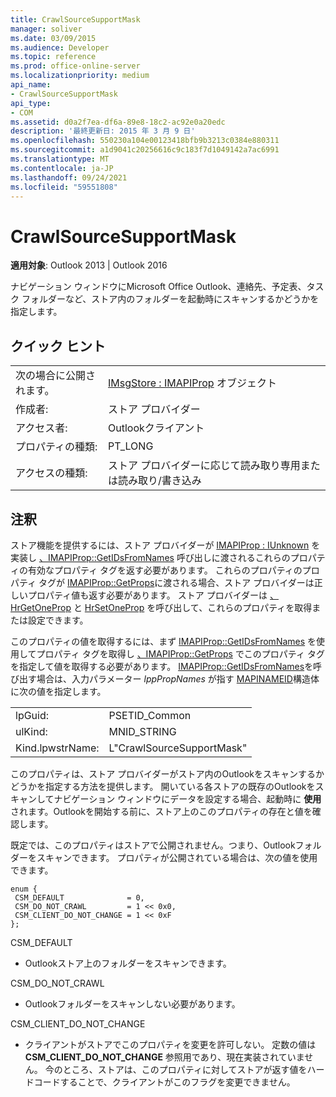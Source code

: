 ```yaml
---
title: CrawlSourceSupportMask
manager: soliver
ms.date: 03/09/2015
ms.audience: Developer
ms.topic: reference
ms.prod: office-online-server
ms.localizationpriority: medium
api_name:
- CrawlSourceSupportMask
api_type:
- COM
ms.assetid: d0a2f7ea-df6a-89e8-18c2-ac92e0a20edc
description: '最終更新日: 2015 年 3 月 9 日'
ms.openlocfilehash: 550230a104e00123418bfb9b3213c0384e880311
ms.sourcegitcommit: a1d9041c20256616c9c183f7d1049142a7ac6991
ms.translationtype: MT
ms.contentlocale: ja-JP
ms.lasthandoff: 09/24/2021
ms.locfileid: "59551808"
---
```

# <a name="crawlsourcesupportmask"></a>CrawlSourceSupportMask

  
  
**適用対象**: Outlook 2013 | Outlook 2016 
  
ナビゲーション ウィンドウにMicrosoft Office Outlook、連絡先、予定表、タスク フォルダーなど、ストア内のフォルダーを起動時にスキャンするかどうかを指定します。
  
## <a name="quick-info"></a>クイック ヒント

|||
|:-----|:-----|
|次の場合に公開されます。  <br/> |[IMsgStore : IMAPIProp](imsgstoreimapiprop.md) オブジェクト  <br/> |
|作成者:  <br/> |ストア プロバイダー  <br/> |
|アクセス者:  <br/> |Outlookクライアント  <br/> |
|プロパティの種類:  <br/> |PT_LONG  <br/> |
|アクセスの種類:  <br/> |ストア プロバイダーに応じて読み取り専用または読み取り/書き込み  <br/> |
   
## <a name="remarks"></a>注釈

ストア機能を提供するには、ストア プロバイダーが [IMAPIProp : IUnknown](imapipropiunknown.md) を実装し [、IMAPIProp::GetIDsFromNames](imapiprop-getidsfromnames.md) 呼び出しに渡されるこれらのプロパティの有効なプロパティ タグを返す必要があります。 これらのプロパティのプロパティ タグが [IMAPIProp::GetProps](imapiprop-getprops.md)に渡される場合、ストア プロバイダーは正しいプロパティ値も返す必要があります。 ストア プロバイダーは [、HrGetOneProp](hrgetoneprop.md) と [HrSetOneProp](hrsetoneprop.md) を呼び出して、これらのプロパティを取得または設定できます。 
  
このプロパティの値を取得するには、まず [IMAPIProp::GetIDsFromNames](imapiprop-getidsfromnames.md) を使用してプロパティ タグを取得し [、IMAPIProp::GetProps](imapiprop-getprops.md) でこのプロパティ タグを指定して値を取得する必要があります。 [IMAPIProp::GetIDsFromNames](imapiprop-getidsfromnames.md)を呼び出す場合は、入力パラメーター _lppPropNames_ が指す [MAPINAMEID](mapinameid.md)構造体に次の値を指定します。
  
|||
|:-----|:-----|
|lpGuid:  <br/> |PSETID_Common  <br/> |
|ulKind:  <br/> |MNID_STRING  <br/> |
|Kind.lpwstrName:  <br/> |L"CrawlSourceSupportMask"  <br/> |
   
このプロパティは、ストア プロバイダーがストア内のOutlookをスキャンするかどうかを指定する方法を提供します。 開いている各ストアの既存のOutlookをスキャンしてナビゲーション ウィンドウにデータを設定する場合、起動時に **使用** されます。Outlookを開始する前に、ストア上のこのプロパティの存在と値を確認します。 
  
既定では、このプロパティはストアで公開されません。つまり、Outlookフォルダーをスキャンできます。 プロパティが公開されている場合は、次の値を使用できます。
  
```
enum { 
 CSM_DEFAULT              = 0, 
 CSM_DO_NOT_CRAWL         = 1 << 0x0, 
 CSM_CLIENT_DO_NOT_CHANGE = 1 << 0xF 
};
```

CSM_DEFAULT
  
- Outlookストア上のフォルダーをスキャンできます。
    
CSM_DO_NOT_CRAWL
  
- Outlookフォルダーをスキャンしない必要があります。
    
CSM_CLIENT_DO_NOT_CHANGE
  
- クライアントがストアでこのプロパティを変更を許可しない。 定数の値は **CSM_CLIENT_DO_NOT_CHANGE** 参照用であり、現在実装されていません。 今のところ、ストアは、このプロパティに対してストアが返す値をハードコードすることで、クライアントがこのフラグを変更できません。 
    

